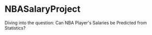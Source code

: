 # NBASalaryProject
Diving into the question: Can NBA Player's Salaries be Predicted from Statistics?
